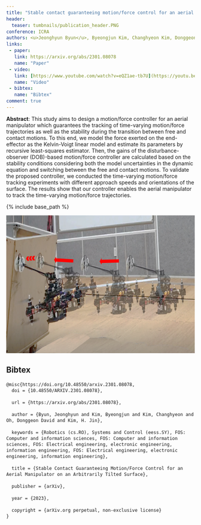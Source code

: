 ```yaml
---
title: "Stable contact guaranteeing motion/force control for an aerial manipulator on an arbitrarily tilted surface"
header:
  teaser: tumbnails/publication_header.PNG
conference: ICRA
authors: <u>Jeonghyun Byun</u>, Byeongjun Kim, Changhyeon Kim, Donggeon David Oh, and H. Jin Kim
links:
 - paper: 
   link: https://arxiv.org/abs/2301.08078
   name: "Paper"
 - video:
   link: [https://www.youtube.com/watch?v=eQZ1ae-tb7U](https://youtu.be/gdlVec9tUkY)
   name: "Video"
 - bibtex: 
   name: "Bibtex"
comment: true
---
```


**Abstract**: This study aims to design a motion/force controller for an aerial manipulator which guarantees the tracking of time-varying motion/force trajectories as well as the stability during the transition between free and contact motions. To this end, we model the force exerted on the end-effector as the Kelvin-Voigt linear model and estimate its parameters by recursive least-squares estimator. Then, the gains of the disturbance-observer (DOB)-based motion/force controller are calculated based on the stability conditions considering both the model uncertainties in the dynamic equation and switching between the free and contact motions. To validate the proposed controller, we conducted the time-varying motion/force tracking experiments with different approach speeds and orientations of the surface. The results show that our controller enables the aerial manipulator to track the time-varying motion/force trajectories.

{% include base_path %}


<center><img src="/images/header/publication_header.PNG" width="649" height="369"></center>


## Bibtex <a id="bibtex"></a>
```
@misc{https://doi.org/10.48550/arxiv.2301.08078,
  doi = {10.48550/ARXIV.2301.08078},
  
  url = {https://arxiv.org/abs/2301.08078},
  
  author = {Byun, Jeonghyun and Kim, Byeongjun and Kim, Changhyeon and Oh, Donggeon David and Kim, H. Jin},
  
  keywords = {Robotics (cs.RO), Systems and Control (eess.SY), FOS: Computer and information sciences, FOS: Computer and information sciences, FOS: Electrical engineering, electronic engineering, information engineering, FOS: Electrical engineering, electronic engineering, information engineering},
  
  title = {Stable Contact Guaranteeing Motion/Force Control for an Aerial Manipulator on an Arbitrarily Tilted Surface},
  
  publisher = {arXiv},
  
  year = {2023},
  
  copyright = {arXiv.org perpetual, non-exclusive license}
}

```
